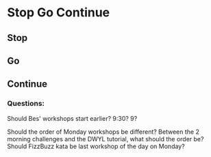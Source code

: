 # Stop Go Continue

## Stop


## Go


## Continue


### Questions:
  Should Bes' workshops start earlier?  9:30? 9?
  
  Should the order of Monday workshops be different?  Between the 2 morning challenges and the DWYL tutorial, what should the order be?  Should FizzBuzz kata be last workshop of the day on Monday?